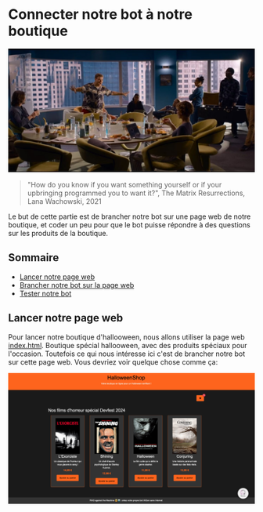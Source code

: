 # Connecter notre bot à notre boutique

[<img src="img/Matrix-Resurrections-board-meeting-video-game.png"  alt="at this office">](https://www.youtube.com/watch?v=xm2Dru2puLs)

> "How do you know if you want something yourself or if your upbringing programmed you to want it?", The Matrix Resurrections, Lana Wachowski, 2021



Le but de cette partie est de brancher notre bot sur une page web de notre boutique, et coder un peu pour que le bot puisse répondre à des questions sur les produits de la boutique.

## Sommaire

- [Lancer notre page web](#lancer-notre-page-web)
- [Brancher notre bot sur la page web](#brancher-notre-bot-sur-la-page-web)
- [Tester notre bot](#tester-notre-bot)

## Lancer notre page web

Pour lancer notre boutique d'hallooween, nous allons utiliser la page web [index.html](index.html).
Boutique spécial hallooween, avec des produits spéciaux pour l'occasion. Toutefois ce qui nous intéresse ici c'est de
brancher notre bot sur cette page web. Vous devriez voir quelque chose comme ça:

<img src="img/halloweenShop-Devfest2024.png"  alt="halloweenShop">
